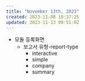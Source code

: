 ```yaml
---
title: "November 13th, 2023"
created: 2023-11-08 10:37:25
updated: 2023-11-13 09:51:02
---
```

  * 모듈 등록화면
    * 보고서 유형-report-type
      * interactive
      * simple
      * company
      * summary